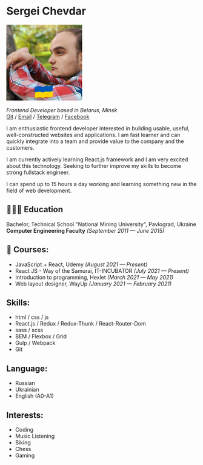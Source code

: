 Sergei Chevdar
==============

<img src="https://github.com/StarkElessar/rsschool-cv/raw/gh-pages/img/me.jpg" width="200px" alt="Avatar" />

_Frontend Developer based in Belarus, Minsk_  
[Git](https://github.com/StarkElessar) / [Email](mailto:serj.elessar@gmail.com) / [Telegram](https://t.me/StarkElessar) / [Facebook](https://www.facebook.com/SerjElessar)

I am enthusiastic frontend developer interested in building usable, useful,
well-constructed websites and applications. I am fast learner and can quickly integrate
into a team and provide value to the company and the customers.

I am currently actively learning React.js framework and I am very excited about this technology. Seeking
to further improve my skills to become strong fullstack engineer.

I can spend up to 15 hours a day working and learning something new in the field of web development.

## 👨🏻‍🎓 Education

Bachelor, Technical School "National Mining University", Pavlograd, Ukraine  
**Computer Engineering Faculty** _(September 2011 — June 2015)_

## 📌 Courses:

* JavaScript + React, Udemy _(August 2021 — Present)_
* React JS - Way of the Samurai, IT-INCUBATOR _(July 2021 — Present)_
* Introduction to programming, Hexlet _(March 2021 — May 2021)_
* Web layout designer, WayUp _(January 2021 — February 2021)_

## Skills:

* html / css / js
* React.js / Redux / Redux-Thunk / React-Router-Dom
* sass / scss
* BEM / Flexbox / Grid
* Gulp / Webpack
* Git

## Language:

* Russian
* Ukrainian
* English (A0-A1)

## Interests:

* Coding
* Music Listening
* Biking
* Chess
* Gaming
